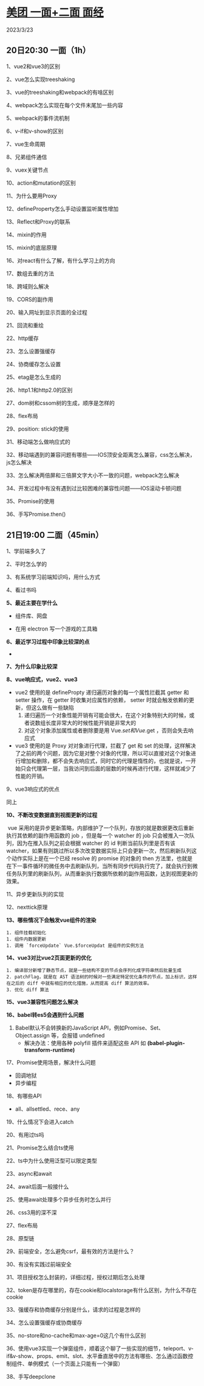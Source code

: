 # [美团 一面+二面 面经](https://www.nowcoder.com/discuss/468417265440972800?sourceSSR=search)

2023/3/23

## 20日20:30 一面（1h）

1、vue2和vue3的区别

2、vue怎么实现treeshaking

3、vue的treeshaking和webpack的有啥区别

4、webpack怎么实现在每个文件末尾加一些内容

5、webpack的事件流机制

6、v-if和v-show的区别

7、vue生命周期

8、兄弟组件通信

9、vuex关键节点

10、action和mutation的区别

11、为什么要用Proxy

12、defineProperty怎么手动设置监听属性增加

13、Reflect和Proxy的联系

14、mixin的作用

15、mixin的底层原理

16、对react有什么了解，有什么学习上的方向

17、数组去重的方法

18、跨域则么解决

19、CORS的副作用

20、输入网址到显示页面的全过程

21、回流和重绘

22、http缓存

23、怎么设置强缓存

24、协商缓存怎么设置

25、etag是怎么生成的

26、http1.1和http2.0的区别

27、dom树和cssom树的生成，顺序是怎样的

28、flex布局

29、position: stick的使用

31、移动端怎么做响应式的

32、移动端遇到的兼容问题有哪些——IOS顶安全距离怎么兼容，css怎么解决，js怎么解决

33、怎么解决两倍屏和三倍屏文字大小不一致的问题，webpack怎么解决

34、开发过程中有没有遇到过比较困难的兼容性问题——IOS滚动卡顿问题

35、Promise的使用

36、手写Promise.then()

## 21日19:00 二面（45min）

1、学前端多久了

2、平时怎么学的

3、有系统学习前端知识吗，用什么方式

4、看过书吗

**5、最近主要在学什么**

- 组件库、网盘

- 在用 electron 写一个游戏的工具箱

**6、最近学习过程中印象比较深的点**

- 

**7、为什么印象比较深**

**8、vue响应式，vue2、vue3**

- vue2 使用的是 definePropty 递归遍历对象的每一个属性拦截其 getter 和 setter 操作，在 getter 时收集对应属性的依赖， setter 时就会触发依赖的更新，但这么做有一些缺陷
    1. 递归遍历一个对象性能开销有可能会很大，在这个对象特别大的时候，或者说数组长度非常大的时候性能开销是非常大的
    2. 对这个对象添加属性或者删除要是用 Vue.$set 和 Vue.$get ，否则会失去响应式
- vue3 使用的是 Proxy 对对象进行代理，拦截了 get 和 set 的处理，这样解决了之前的两个问题，因为它是对整个对象的代理，所以可以直接对这个对象进行增加和删除，都不会失去响应式，同时它的代理是惰性的，也就是说，一开始只会代理第一层，当我访问到后面的层数的时候再进行代理，这样就减少了性能的开销。

9、vue3响应式的优点

同上

**10、不断改变数据直到视图更新的过程**

​	vue 采用的是异步更新策略，内部维护了一个队列，存放的就是数据更改后重新执行其依赖的副作用函数的 job ，但是每一个 watcher 的 job 只会被推入一次队列，因为在推入队列之前会根据 watcher 的 id 判断当前队列里是否有该 watcher，如果有则跳过所以多次改变数据实际上只会更新一次，然后刷新队列这个动作实际上是在一个已经 resolve 的 promise 的对象的 then 方法里，也就是在下一事件循环的微任务中去刷新队列，当所有同步代码执行完了，就会执行到微任务队列里的刷新队列，从而重新执行数据所依赖的副作用函数，达到视图更新的效果。

11、异步更新队列的实现

12、nexttick原理

**13、哪些情况下会触发vue组件的渲染** 

	1. 组件挂载初始化
	1. 组件内数据更新
	1. 调用 `forceUpdate` Vue.$forceUpdat 是组件的实例方法

**14、vue3对比vue2页面更新的优化**

	1. 编译部分新增了静态节点，就是一些结构不变的节点会序列化成字符串然后批量生成
	2. patchFlag，就是在 AST 语法树的时候对一些满足特定优化条件的节点，加上标识，这样在之后的 diff 中就有相应的优化措施，从而提高 diff 算法的效率。
	3. 优化 diff 算法

**15、vue3兼容性问题怎么解决**

**16、babel转es5会遇到什么问题**

1. Babel默认不会转换新的JavaScript API，例如Promise、Set、Object.assign 等，会报错 undefined
    - 解决办法：使用各种 polyfill 插件来适配这些 API 如 **(babel-plugin-transform-runtime)**

17、Promise使用场景，解决什么问题

- 回调地狱
- 异步编程

18、有哪些API

- all、allsettled、rece、any

19、什么情况下会进入catch

20、有用过ts吗                                                                                                                                                                                                                                                                                                                                                                                                                                                                                                                                                                                                                                                                                                                                                                                                                                                                                                                                                                                                                                                                                                                                                                                                                                                                                                                                                                                                                                               

21、Promise怎么结合ts使用

22、ts中为什么使用泛型可以限定类型

23、async和await

24、await后面一般接什么

25、使用await处理多个异步任务时怎么并行

26、css3用的深不深

27、flex布局

28、原型链

29、前端安全，怎么避免csrf，最有效的方法是什么？

30、有没有实践过前端安全

31、项目授权怎么封装的，详细过程，授权过期后怎么处理

32、token是存在哪里的，存在cookie和localstorage有什么区别，为什么不存在cookie

33、强缓存和协商缓存分别是什么，请求的过程是怎样的

34、怎么设置强缓存或协商缓存

35、no-store和no-cache和max-age=0这几个有什么区别

36、使用vue3实现一个弹窗组件，顺着这个聊了一些实现的细节，teleport、v-if&v-show、props、emit、slot、水平垂直居中的方法有哪些、怎么通过函数控制组件、单例模式（一个页面上只能有一个弹窗）

38、手写deepclone